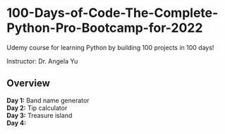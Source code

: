 # 100-Days-of-Code-The-Complete-Python-Pro-Bootcamp-for-2022
Udemy course for learning Python by building 100 projects in 100 days!

Instructor: Dr. Angela Yu

## Overview

**Day 1:** Band name generator\
**Day 2:** Tip calculator\
**Day 3:** Treasure island\
**Day 4:** 
